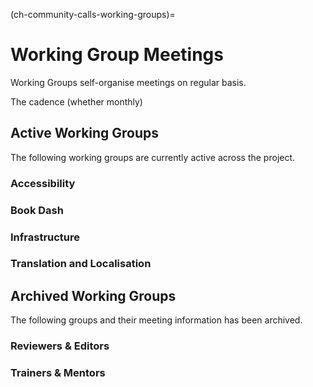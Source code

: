 (ch-community-calls-working-groups)=
# Working Group Meetings

Working Groups self-organise meetings on regular basis.

The cadence (whether monthly)

## Active Working Groups

The following working groups are currently active across the project. 

### Accessibility



### Book Dash 



### Infrastructure



### Translation and Localisation


## Archived Working Groups

The following groups and their meeting information has been archived.

### Reviewers & Editors

### Trainers & Mentors

